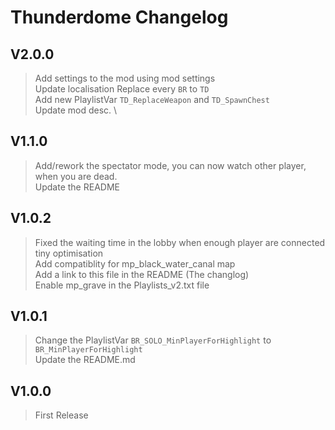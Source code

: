 # Thunderdome Changelog

## V2.0.0
> Add settings to the mod using mod settings \
> Update localisation
> Replace every `BR` to `TD` \
> Add new PlaylistVar `TD_ReplaceWeapon` and `TD_SpawnChest` \
> Update mod desc. \

## V1.1.0
> Add/rework the spectator mode, you can now watch other player, when you are dead. \
> Update the README

## V1.0.2
> Fixed the waiting time in the lobby when enough player are connected \
> tiny optimisation \
> Add compatiblity for mp_black_water_canal map \
> Add a link to this file in the README (The changlog) \
> Enable mp_grave in the Playlists_v2.txt file

## V1.0.1
> Change the PlaylistVar `BR_SOLO_MinPlayerForHighlight` to `BR_MinPlayerForHighlight` \
> Update the README.md

## V1.0.0
> First Release